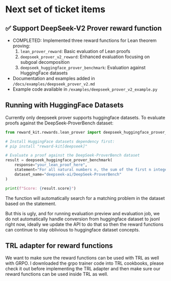# Next set of ticket items

## ✅ Support DeepSeek-V2 Prover reward function
- COMPLETED: Implemented three reward functions for Lean theorem proving:
  1. `lean_prover_reward`: Basic evaluation of Lean proofs
  2. `deepseek_prover_v2_reward`: Enhanced evaluation focusing on subgoal decomposition
  3. `deepseek_huggingface_prover_benchmark`: Evaluation against HuggingFace datasets
- Documentation and examples added in `/docs/examples/deepseek_prover_v2.md`
- Example code available in `/examples/deepseek_prover_v2_example.py`

## Running with HuggingFace Datasets

Currently only deepseek prover supports huggingface datasets. To evaluate proofs against the DeepSeek-ProverBench dataset:

```python
from reward_kit.rewards.lean_prover import deepseek_huggingface_prover_benchmark

# Install HuggingFace datasets dependency first:
# pip install "reward-kit[deepseek]"

# Evaluate a proof against the DeepSeek-ProverBench dataset
result = deepseek_huggingface_prover_benchmark(
    response="your_lean_proof_here",
    statement="For all natural numbers n, the sum of the first n integers equals n(n+1)/2",
    dataset_name="deepseek-ai/DeepSeek-ProverBench"
)

print(f"Score: {result.score}")
```

The function will automatically search for a matching problem in the dataset based on the statement.

But this is ugly, and for running evaluation preview and evaluation job, we do not automatically handle conversion from huggingface dataset to jsonl right now, ideally we update the API to do that so then the reward functions 
can continue to stay oblivious to huggingface dataset concepts.

## TRL adapter for reward functions

We want to make sure the reward functions can be used with TRL as well with GRPO. I downloaded the grpo trainer code into TRL cookbooks, please check it out before implementing the TRL adapter and then make sure our reward functions can be used inside TRL as well.